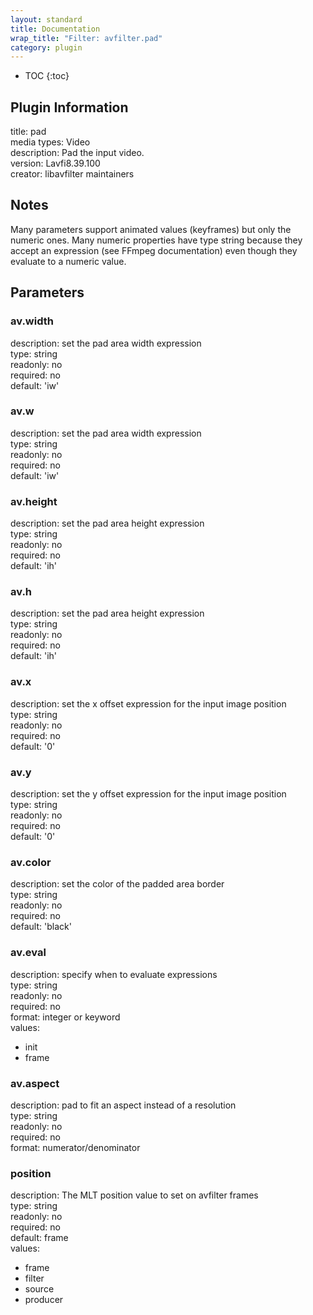 ```yaml
---
layout: standard
title: Documentation
wrap_title: "Filter: avfilter.pad"
category: plugin
---
```

* TOC
{:toc}

## Plugin Information

title: pad  
media types:
Video  
description: Pad the input video.  
version: Lavfi8.39.100  
creator: libavfilter maintainers  

## Notes

Many parameters support animated values (keyframes) but only the numeric ones. Many numeric properties have type string because they accept an expression (see FFmpeg documentation) even though they evaluate to a numeric value.

## Parameters

### av.width

  
description:
set the pad area width expression  
type: string  
readonly: no  
required: no  
default: 'iw'  

### av.w

  
description:
set the pad area width expression  
type: string  
readonly: no  
required: no  
default: 'iw'  

### av.height

  
description:
set the pad area height expression  
type: string  
readonly: no  
required: no  
default: 'ih'  

### av.h

  
description:
set the pad area height expression  
type: string  
readonly: no  
required: no  
default: 'ih'  

### av.x

  
description:
set the x offset expression for the input image position  
type: string  
readonly: no  
required: no  
default: '0'  

### av.y

  
description:
set the y offset expression for the input image position  
type: string  
readonly: no  
required: no  
default: '0'  

### av.color

  
description:
set the color of the padded area border  
type: string  
readonly: no  
required: no  
default: 'black'  

### av.eval

  
description:
specify when to evaluate expressions  
type: string  
readonly: no  
required: no  
format: integer or keyword  
values:  

* init
* frame

### av.aspect

  
description:
pad to fit an aspect instead of a resolution  
type: string  
readonly: no  
required: no  
format: numerator/denominator  

### position

  
description:
The MLT position value to set on avfilter frames  
type: string  
readonly: no  
required: no  
default: frame  
values:  

* frame
* filter
* source
* producer

